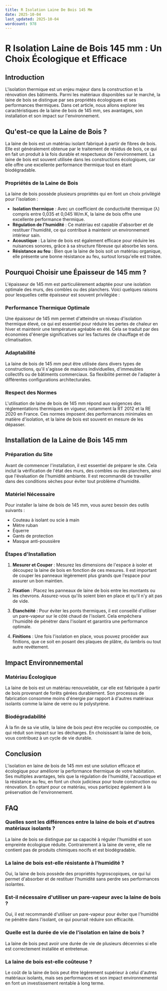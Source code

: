 ```yaml
---
title: R Isolation Laine De Bois 145 Mm
date: 2025-10-04
last_updated: 2025-10-04
wordcount: 978
---
```


# R Isolation Laine de Bois 145 mm : Un Choix Écologique et Efficace

## Introduction

L'isolation thermique est un enjeu majeur dans la construction et la rénovation des bâtiments. Parmi les matériaux disponibles sur le marché, la laine de bois se distingue par ses propriétés écologiques et ses performances thermiques. Dans cet article, nous allons explorer les caractéristiques de la laine de bois de 145 mm, ses avantages, son installation et son impact sur l'environnement.

## Qu'est-ce que la Laine de Bois ?

La laine de bois est un matériau isolant fabriqué à partir de fibres de bois. Elle est généralement obtenue par le traitement de résidus de bois, ce qui en fait un produit à la fois durable et respectueux de l'environnement. La laine de bois est souvent utilisée dans les constructions écologiques, car elle offre une excellente performance thermique tout en étant biodégradable.

### Propriétés de la Laine de Bois

La laine de bois possède plusieurs propriétés qui en font un choix privilégié pour l'isolation :

- **Isolation thermique** : Avec un coefficient de conductivité thermique (λ) compris entre 0,035 et 0,045 W/m.K, la laine de bois offre une excellente performance thermique.
- **Régulation de l'humidité** : Ce matériau est capable d'absorber et de restituer l'humidité, ce qui contribue à maintenir un environnement intérieur sain.
- **Acoustique** : La laine de bois est également efficace pour réduire les nuisances sonores, grâce à sa structure fibreuse qui absorbe les sons.
- **Résistance au feu** : Bien que la laine de bois soit un matériau organique, elle présente une bonne résistance au feu, surtout lorsqu'elle est traitée.

## Pourquoi Choisir une Épaisseur de 145 mm ?

L'épaisseur de 145 mm est particulièrement adaptée pour une isolation optimale des murs, des combles ou des planchers. Voici quelques raisons pour lesquelles cette épaisseur est souvent privilégiée :

### Performance Thermique Optimale

Une épaisseur de 145 mm permet d'atteindre un niveau d'isolation thermique élevé, ce qui est essentiel pour réduire les pertes de chaleur en hiver et maintenir une température agréable en été. Cela se traduit par des économies d'énergie significatives sur les factures de chauffage et de climatisation.

### Adaptabilité

La laine de bois de 145 mm peut être utilisée dans divers types de constructions, qu'il s'agisse de maisons individuelles, d'immeubles collectifs ou de bâtiments commerciaux. Sa flexibilité permet de l'adapter à différentes configurations architecturales.

### Respect des Normes

L'utilisation de laine de bois de 145 mm répond aux exigences des réglementations thermiques en vigueur, notamment la RT 2012 et la RE 2020 en France. Ces normes imposent des performances minimales en matière d'isolation, et la laine de bois est souvent en mesure de les dépasser.

## Installation de la Laine de Bois 145 mm

### Préparation du Site

Avant de commencer l'installation, il est essentiel de préparer le site. Cela inclut la vérification de l'état des murs, des combles ou des planchers, ainsi que l'évaluation de l'humidité ambiante. Il est recommandé de travailler dans des conditions sèches pour éviter tout problème d'humidité.

### Matériel Nécessaire

Pour installer la laine de bois de 145 mm, vous aurez besoin des outils suivants :

- Couteau à isolant ou scie à main
- Mètre ruban
- Équerre
- Gants de protection
- Masque anti-poussière

### Étapes d'Installation

1. **Mesurer et Couper** : Mesurez les dimensions de l'espace à isoler et découpez la laine de bois en fonction de ces mesures. Il est important de couper les panneaux légèrement plus grands que l'espace pour assurer un bon maintien.

2. **Fixation** : Placez les panneaux de laine de bois entre les montants ou les chevrons. Assurez-vous qu'ils soient bien en place et qu'il n'y ait pas de vide.

3. **Étanchéité** : Pour éviter les ponts thermiques, il est conseillé d'utiliser un pare-vapeur sur le côté chaud de l'isolant. Cela empêchera l'humidité de pénétrer dans l'isolant et garantira une performance optimale.

4. **Finitions** : Une fois l'isolation en place, vous pouvez procéder aux finitions, que ce soit en posant des plaques de plâtre, du lambris ou tout autre revêtement.

## Impact Environnemental

### Matériau Écologique

La laine de bois est un matériau renouvelable, car elle est fabriquée à partir de bois provenant de forêts gérées durablement. Son processus de fabrication consomme moins d'énergie par rapport à d'autres matériaux isolants comme la laine de verre ou le polystyrène.

### Biodégradabilité

À la fin de sa vie utile, la laine de bois peut être recyclée ou compostée, ce qui réduit son impact sur les décharges. En choisissant la laine de bois, vous contribuez à un cycle de vie durable.

## Conclusion

L'isolation en laine de bois de 145 mm est une solution efficace et écologique pour améliorer la performance thermique de votre habitation. Ses multiples avantages, tels que la régulation de l'humidité, l'acoustique et la résistance au feu, en font un choix judicieux pour toute construction ou rénovation. En optant pour ce matériau, vous participez également à la préservation de l'environnement.

## FAQ

### Quelles sont les différences entre la laine de bois et d'autres matériaux isolants ?

La laine de bois se distingue par sa capacité à réguler l'humidité et son empreinte écologique réduite. Contrairement à la laine de verre, elle ne contient pas de produits chimiques nocifs et est biodégradable.

### La laine de bois est-elle résistante à l'humidité ?

Oui, la laine de bois possède des propriétés hygroscopiques, ce qui lui permet d'absorber et de restituer l'humidité sans perdre ses performances isolantes.

### Est-il nécessaire d'utiliser un pare-vapeur avec la laine de bois ?

Oui, il est recommandé d'utiliser un pare-vapeur pour éviter que l'humidité ne pénètre dans l'isolant, ce qui pourrait réduire son efficacité.

### Quelle est la durée de vie de l'isolation en laine de bois ?

La laine de bois peut avoir une durée de vie de plusieurs décennies si elle est correctement installée et entretenue. 

### La laine de bois est-elle coûteuse ?

Le coût de la laine de bois peut être légèrement supérieur à celui d'autres matériaux isolants, mais ses performances et son impact environnemental en font un investissement rentable à long terme.